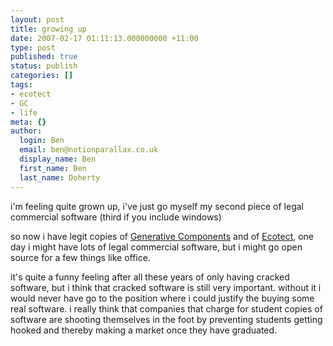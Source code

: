 ```yaml
---
layout: post
title: growing up
date: 2007-02-17 01:11:13.000000000 +11:00
type: post
published: true
status: publish
categories: []
tags:
- ecotect
- GC
- life
meta: {}
author:
  login: Ben
  email: ben@notionparallax.co.uk
  display_name: Ben
  first_name: Ben
  last_name: Doherty
---
```

<p>i'm feeling quite grown up, i've just go myself my second piece of legal commercial software (third if you include windows)</p>
<p>so now i have legit copies of <a href="http://www.gcuser.com">Generative Components</a> and of <a href="http://ecotect.com/home">Ecotect</a>, one day i might have lots of legal commercial software, but i might go open source for a few things like office.</p>
<p>it's quite a funny feeling after all these years of only having cracked software, but i think that cracked software is still very important. without it i would never have go to the position where i could justify the buying some real software. i really think that companies that charge for student copies of software are shooting themselves in the foot by preventing students getting hooked and thereby making a market once they have graduated.</p>
